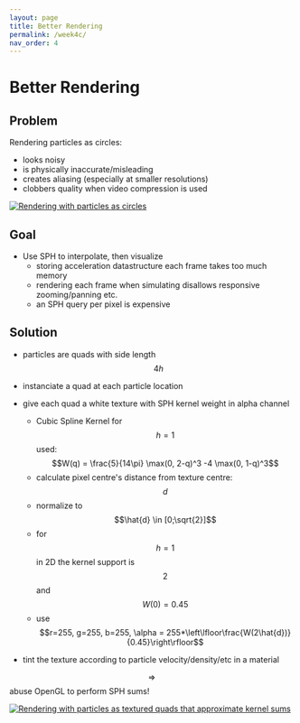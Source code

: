 ```yaml
---
layout: page
title: Better Rendering
permalink: /week4c/
nav_order: 4
---
```

<script src="https://polyfill.io/v3/polyfill.min.js?features=es6"></script>
<script id="MathJax-script" async src="https://cdn.jsdelivr.net/npm/mathjax@3/es5/tex-mml-chtml.js"></script>

# Better Rendering

## Problem
Rendering particles as circles:
- looks noisy
- is physically inaccurate/misleading
- creates aliasing (especially at smaller resolutions)
- clobbers quality when video compression is used

<a href="{{ '/assets/week4/00430_lowres.jpg' | relative_url }}" rel="noopener noreferrer" target="_blank">
  <img src="{{ '/assets/week4/00430_lowres.jpg' | relative_url }}" alt="Rendering with particles as circles"/>
</a> 

## Goal

- Use SPH to interpolate, then visualize
  - storing acceleration datastructure each frame takes too much memory
  - rendering each frame when simulating disallows responsive zooming/panning etc.
  - an SPH query per pixel is expensive

## Solution

- particles are quads with side length $$4h$$
- instanciate a quad at each particle location
- give each quad a white texture with SPH kernel weight in alpha channel
  - Cubic Spline Kernel for $$h=1$$ used: $$W(q) = \frac{5}{14\pi} \max(0, 2-q)^3 -4 \max(0, 1-q)^3$$
  - calculate pixel centre's distance from texture centre: $$d$$ 
  - normalize to $$\hat{d} \in [0;\sqrt{2}]$$
  - for $$h=1$$ in 2D the kernel support is $$2$$ and $$W(0)=0.45$$
  - use $$r=255, g=255, b=255, \alpha = 255*\left\lfloor\frac{W(2\hat{d})}{0.45}\right\rfloor$$

- tint the texture according to particle velocity/density/etc in a material

$$\Longrightarrow$$ abuse OpenGL to perform SPH sums!

<a href="{{ '/assets/week4/00430_highres.jpg' | relative_url }}" rel="noopener noreferrer" target="_blank">
  <img src="{{ '/assets/week4/00430_highres.jpg' | relative_url }}" alt="Rendering with particles as textured quads that approximate kernel sums"/>
</a> 